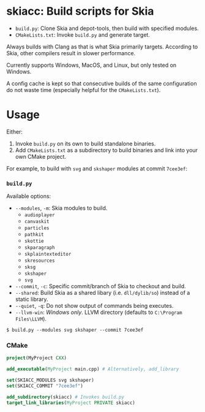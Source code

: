 # skiacc: Build scripts for Skia

- `build.py`: Clone Skia and depot-tools, then build with specified modules.
- `CMakeLists.txt`: Invoke `build.py` and generate target.

Always builds with Clang as that is what Skia primarily targets. According to Skia, other compilers result in slower performance.

Currently supports Windows, MacOS, and Linux, but only tested on Windows.

A config cache is kept so that consecutive builds of the same configuration do not waste time (especially helpful for the `CMakeLists.txt`).

# Usage

Either:
1. Invoke `build.py` on its own to build standalone binaries.
2. Add `CMakeLists.txt` as a subdirectory to build binaries and link into your own CMake project.

For example, to build with `svg` and `skshaper` modules at commit `7cee3ef`:

### `build.py`

Available options:
- `--modules`, `-m`: Skia modules to build.
    - `audioplayer`
    - `canvaskit`
    - `particles`
    - `pathkit`
    - `skottie`
    - `skparagraph`
    - `skplaintexteditor`
    - `skresources`
    - `sksg`
    - `skshaper`
    - `svg`
- `--commit`, `-c`: Specific commit/branch of Skia to checkout and build.
- `--shared`: Build Skia as a shared libary (i.e. `dll/dylib/so`) instead of a static library.
- `--quiet`, `-q`: Do not show output of commands being executes.
- `--llvm-win`: *Windows only*. LLVM directory (defaults to `C:\Program Files\LLVM`).

```shell
$ build.py --modules svg skshaper --commit 7cee3ef
```

### CMake

```cmake
project(MyProject CXX)

add_executable(MyProject main.cpp) # Alternatively, add_library

set(SKIACC_MODULES svg skshaper)
set(SKIACC_COMMIT "7cee3ef")

add_subdirectory(skiacc) # Invokes build.py
target_link_libraries(MyProject PRIVATE skiacc)
```
